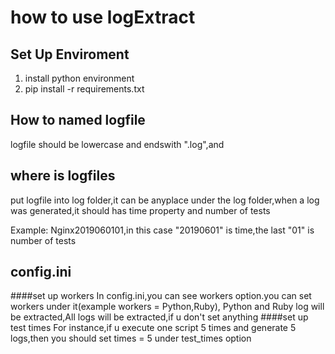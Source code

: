 # how to use logExtract
## Set Up Enviroment
1. install python environment
2. pip install -r requirements.txt
## How to named logfile
logfile should be lowercase and endswith ".log",and 
## where is logfiles
put logfile into log folder,it can be anyplace under the log folder,when a log was generated,it should 
has time property and number of tests

Example: Nginx2019060101,in this case "20190601" is time,the last "01" is number of tests 
## config.ini
####set up workers
In config.ini,you can see workers option.you can set workers under it(example workers = Python,Ruby),
Python and Ruby log will be extracted,All logs will be extracted,if u don't set anything
####set up test times
For instance,if u execute one script 5 times and generate 5 logs,then you should set times = 5 under test_times option